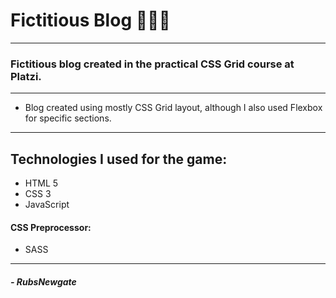 # Fictitious Blog 👾🐱‍💻

------------

### Fictitious blog created in the practical CSS Grid course at Platzi.

------------

- Blog created using mostly CSS Grid layout, although I also used Flexbox for specific sections.

------------


## Technologies I used for the game:
- HTML 5
- CSS 3
- JavaScript

#### CSS Preprocessor:
- SASS

------------

##### - RubsNewgate